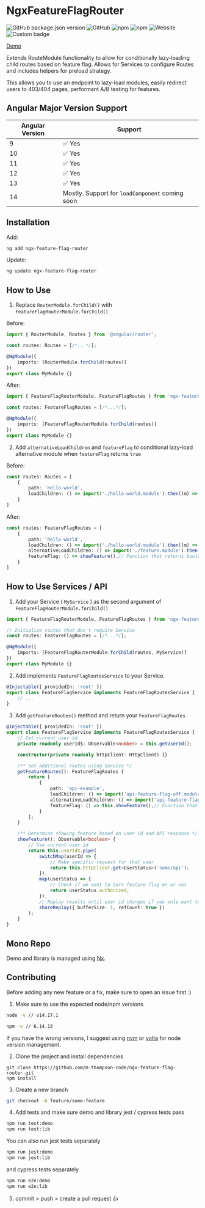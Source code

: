# NgxFeatureFlagRouter
![GitHub package.json version](https://img.shields.io/github/package-json/v/m-thompson-code/ngx-feature-flag-router)
![GitHub](https://img.shields.io/github/license/m-thompson-code/ngx-feature-flag-router)
![npm](https://img.shields.io/npm/dt/ngx-feature-flag-router)
![npm](https://img.shields.io/npm/dw/ngx-feature-flag-router)
![Website](https://img.shields.io/website?down_color=red&down_message=offline&label=demo&up_color=green&up_message=online&url=https%3A%2F%2Fm-thompson-code.github.io%2Fngx-feature-flag-router%2F)
![Custom badge](https://img.shields.io/endpoint?url=https%3A%2F%2Fraw.githubusercontent.com%2Fm-thompson-code%2Fngx-feature-flag-router%2Fmain%2Fjest-badge%2Fcoverage.json)

[Demo](https://m-thompson-code.github.io/ngx-feature-flag-router/)

Extends RouteModule functionality to allow for conditionally lazy-loading child routes based on feature flag. Allows for Services to configure Routes and includes helpers for preload strategy.

This allows you to use an endpoint to lazy-load modules, easily redirect users to 403/404 pages, performant A/B testing for features.

## Angular Major Version Support

| Angular Version | Support                                       |
| ---             | ---                                           |
| 9               | ✅ Yes                                        |
| 10              | ✅ Yes                                        |
| 11              | ✅ Yes                                        |
| 12              | ✅ Yes                                        |
| 13              | ✅ Yes                                        |
| 14              | Mostly. Support for `loadComponent` coming soon |

## Installation

Add:

```bash
ng add ngx-feature-flag-router
```

Update:

```bash
ng update ngx-feature-flag-router
```

## How to Use

1. Replace `RouterModule.forChild()` with `FeatureFlagRouterModule.forChild()`

Before:

```typescript
import { RouterModule, Routes } from '@angular/router';

const routes: Routes = [/*...*/];

@NgModule({
    imports: [RouterModule.forChild(routes)]
})
export class MyModule {}
```

After: 

```typescript
import { FeatureFlagRouterModule, FeatureFlagRoutes } from 'ngx-feature-flag-router';

const routes: FeatureFlagRoutes = [/*...*/];

@NgModule({
    imports: [FeatureFlagRouterModule.forChild(routes)]
})
export class MyModule {}
```

2. Add `alternativeLoadChildren` and `featureFlag` to conditional lazy-load alternative module when `featureFlag` returns `true`

Before:


```typescript
const routes: Routes = [
    {
        path: 'hello-world',
        loadChildren: () => import('./hello-world.module').then((m) => m.HelloWorldModule),
    }
]
```


After:
```typescript
const routes: FeatureFlagRoutes = [
    {
        path: 'hello-world',
        loadChildren: () => import('./hello-world.module').then((m) => m.HelloWorldModule),
        alternativeLoadChildren: () => import('./feature.module').then((m) => m.FeatureModule),
        featureFlag: () => showFeature(),// Function that returns boolean
    }
]
```

## How to Use Services / API

1. Add your Service ( `MyService` ) as the second argument of `FeatureFlagRouterModule.forChild()`

```typescript
import { FeatureFlagRouterModule, FeatureFlagRoutes } from 'ngx-feature-flag-router';

// Initialize routes that don't require Service
const routes: FeatureFlagRoutes = [/*...*/];

@NgModule({
    imports: [FeatureFlagRouterModule.forChild(routes, MyService)]
})
export class MyModule {}
```

2. Add implements `FeatureFlagRoutesService` to your Service.

```typescript
@Injectable({ providedIn: 'root' })
export class FeatureFlagService implements FeatureFlagRoutesService {
    // ...
}
```

3. Add `getFeatureRoutes()` method and return your `FeatureFlagRoutes`

```typescript
@Injectable({ providedIn: 'root' })
export class FeatureFlagService implements FeatureFlagRoutesService {
    // Get current user id
    private readonly userId$: Observable<number> = this.getUserId();

    constructor(private readonly httpClient: HttpClient) {}

    /** Set additional routes using Service */
    getFeatureRoutes(): FeatureFlagRoutes {
        return [
            {
                path: 'api-example',
                loadChildren: () => import('api-feature-flag-off.module').then((m) => m.ApiFeatureFlagOffModule),
                alternativeLoadChildren: () => import('api-feature-flag-on.module').then((m) => m.ApiFeatureFlagOnModule),
                featureFlag: () => this.showFeature(),// Function that returns Observable<boolean>
            }
        ];
    }

    /** Determine showing feature based on user id and API response */
    showFeature(): Observable<boolean> {
        // Use current user id
        return this.userId$.pipe(
            switchMap(userId => {
                // Make specific request for that user
                return this.httpClient.get<UserStatus>('some/api');
            }),
            map(userStatus => {
                // Check if we want to turn feature flag on or not
                return userStatus.authorized;
            }),
            // Replay results until user id changes if you only want to make the api request once
            shareReplay({ bufferSize: 1, refCount: true })
        );
    }
}
```

## Mono Repo

Demo and library is managed using [Nx](https://nx.dev).

## Contributing

Before adding any new feature or a fix, make sure to open an issue first :)

1. Make sure to use the expected node/npm versions

```bash
node -v // v14.17.1
```

```bash
npm -v // 6.14.13
```

If you have the wrong versions, I suggest using [nvm](https://github.com/nvm-sh/nvm#installing-and-updating) or [volta](https://docs.volta.sh/guide/getting-started) for node version management.

2. Clone the project and install dependencies

```
git clone https://github.com/m-thompson-code/ngx-feature-flag-router.git
npm install
```

3. Create a new branch

```bash
git checkout -b feature/some-feature
```

4. Add tests and make sure demo and library jest / cypress tests pass

```bash
npm run test:demo
npm run test:lib
```

You can also run jest tests separately

```bash
npm run jest:demo
npm run jest:lib
```

and cypress tests separately

```bash
npm run e2e:demo
npm run e2e:lib
```

5. commit > push > create a pull request 👍
